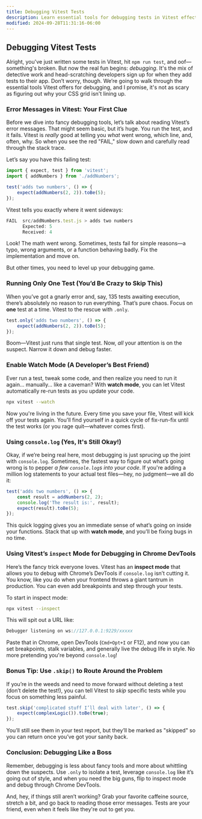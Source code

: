 ```yaml
---
title: Debugging Vitest Tests
description: Learn essential tools for debugging tests in Vitest effectively.
modified: 2024-09-28T11:31:16-06:00
---
```


## Debugging Vitest Tests

Alright, you've just written some tests in Vitest, hit `npm run test`, and oof—something's broken. But now the real fun begins: *debugging*. It's the mix of detective work and head-scratching developers sign up for when they add tests to their app. Don’t worry, though. We’re going to walk through the essential tools Vitest offers for debugging, and I promise, it's not as scary as figuring out why your CSS grid isn't lining up.

### Error Messages in Vitest: Your First Clue

Before we dive into fancy debugging tools, let’s talk about reading Vitest’s error messages. That might seem basic, but it’s huge. You run the test, and it fails. Vitest is *really* good at telling you *what* went wrong, which line, and, often, why. So when you see the red "FAIL," slow down and carefully read through the stack trace.

Let’s say you have this failing test:

```javascript
import { expect, test } from 'vitest';
import { addNumbers } from './addNumbers';

test('adds two numbers', () => {
	expect(addNumbers(2, 2)).toBe(5);
});
```

Vitest tells you exactly where it went sideways:

```ts
FAIL  src/addNumbers.test.js > adds two numbers
      Expected: 5
      Received: 4
```

Look! The math went wrong. Sometimes, tests fail for simple reasons—a typo, wrong arguments, or a function behaving badly. Fix the implementation and move on.

But other times, you need to level up your debugging game.

### Running Only One Test (You’d Be Crazy to Skip This)

When you’ve got a gnarly error and, say, 135 tests awaiting execution, there’s absolutely no reason to run everything. That’s pure chaos. Focus on **one** test at a time. Vitest to the rescue with `.only`.

```javascript
test.only('adds two numbers', () => {
	expect(addNumbers(2, 2)).toBe(5);
});
```

Boom—Vitest just runs that single test. Now, *all* your attention is on the suspect. Narrow it down and debug faster.

### Enable Watch Mode (A Developer’s Best Friend)

Ever run a test, tweak some code, and then realize you need to run it again… manually… like a caveman? With **watch mode**, you can let Vitest automatically re-run tests as you update your code.

```bash
npx vitest --watch
```

Now you're living in the future. Every time you save your file, Vitest will kick off your tests again. You'll find yourself in a quick cycle of fix-run-fix until the test works (or you rage quit—whatever comes first).

### Using `console.log` (Yes, It's Still Okay!)

Okay, if we’re being real here, most debugging is just sprucing up the joint with `console.log`. Sometimes, the fastest way to figure out what’s going wrong is to pepper *a few `console.log`s into your code*. If you're adding a million log statements to your actual test files—hey, no judgment—we all do it:

```javascript
test('adds two numbers', () => {
	const result = addNumbers(2, 2);
	console.log('The result is:', result);
	expect(result).toBe(5);
});
```

This quick logging gives you an immediate sense of what’s going on inside your functions. Stack that up with **watch mode**, and you’ll be fixing bugs in no time.

### Using Vitest’s `inspect` Mode for Debugging in Chrome DevTools

Here’s the fancy trick everyone loves. Vitest has an **inspect mode** that allows you to debug with Chrome’s DevTools if `console.log` isn’t cutting it. You know, like you do when your frontend throws a giant tantrum in production. You can even add breakpoints and step through your tests.

To start in inspect mode:

```bash
npx vitest --inspect
```

This will spit out a URL like:

```ts
Debugger listening on ws://127.0.0.1:9229/xxxxx
```

Paste that in Chrome, open DevTools (`Cmd+Opt+I` or F12), and now you can set breakpoints, stalk variables, and generally live the debug life in style. No more pretending you're beyond `console.log`!

### Bonus Tip: Use `.skip()` to Route Around the Problem

If you’re in the weeds and need to move forward without deleting a test (don’t delete the test!), you can tell Vitest to *skip* specific tests while you focus on something less painful.

```javascript
test.skip('complicated stuff I’ll deal with later', () => {
	expect(complexLogic()).toBe(true);
});
```

You’ll still see them in your test report, but they’ll be marked as "skipped" so you can return once you’ve got your sanity back.

### Conclusion: Debugging Like a Boss

Remember, debugging is less about fancy tools and more about whittling down the suspects. Use `.only` to isolate a test, leverage `console.log` like it’s going out of style, and when you need the big guns, flip to inspect mode and debug through Chrome DevTools.

And, hey, if things still aren’t working? Grab your favorite caffeine source, stretch a bit, and go back to reading those error messages. Tests are your friend, even when it feels like they're out to get you.

```ts
```
